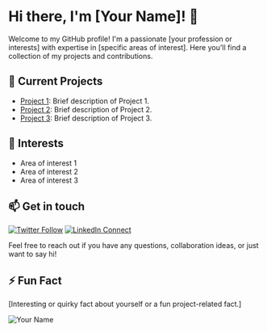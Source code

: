 # Hi there, I'm [Your Name]! 👋

Welcome to my GitHub profile! I'm a passionate [your profession or interests] with expertise in [specific areas of interest]. Here you'll find a collection of my projects and contributions.

## 🔭 Current Projects

- [Project 1](link-to-project-1): Brief description of Project 1.
- [Project 2](link-to-project-2): Brief description of Project 2.
- [Project 3](link-to-project-3): Brief description of Project 3.

## 🌱 Interests

- Area of interest 1
- Area of interest 2
- Area of interest 3

## 📫 Get in touch

[![Twitter Follow](https://img.shields.io/twitter/follow/your-handle?style=social)](https://twitter.com/your-handle)
[![LinkedIn Connect](https://img.shields.io/badge/Connect-LinkedIn-blue)](https://www.linkedin.com/in/your-profile)

Feel free to reach out if you have any questions, collaboration ideas, or just want to say hi!

## ⚡ Fun Fact

[Interesting or quirky fact about yourself or a fun project-related fact.]

![Your Name](link-to-profile-picture)
